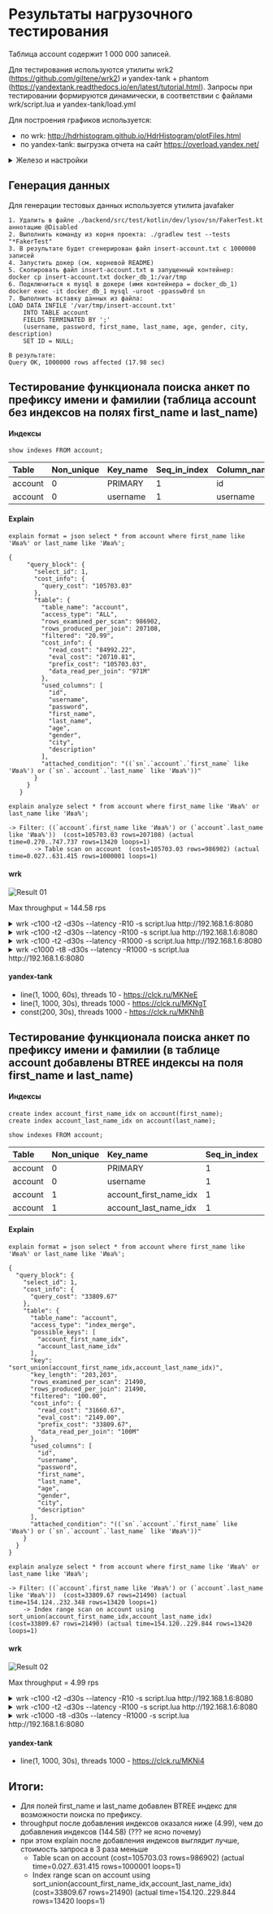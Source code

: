 # Результаты нагрузочного тестирования
Таблица account содержит 1 000 000 записей.

Для тестирования используются утилиты wrk2 (https://github.com/giltene/wrk2) и yandex-tank + phantom (https://yandextank.readthedocs.io/en/latest/tutorial.html). 
Запросы при тестировании формируются динамически, в соответствии с файлами wrk/script.lua и yandex-tank/load.yml

Для построения графиков используется: 
- по wrk: http://hdrhistogram.github.io/HdrHistogram/plotFiles.html
- по yandex-tank: выгрузка отчета на сайт https://overload.yandex.net/

<details>
  <summary>Железо и настройки</summary>
  
  **БД - mysql (докер образ), версия 8.0.19**
  
  <details>
    <summary>show variables</summary>
    
| Variable\_name | Value |
| :--- | :--- |
| activate\_all\_roles\_on\_login | OFF |
| admin\_address |  |
| admin\_port | 33062 |
| auto\_generate\_certs | ON |
| auto\_increment\_increment | 1 |
| auto\_increment\_offset | 1 |
| autocommit | ON |
| automatic\_sp\_privileges | ON |
| avoid\_temporal\_upgrade | OFF |
| back\_log | 151 |
| basedir | /usr/ |
| big\_tables | OFF |
| bind\_address | \* |
| binlog\_cache\_size | 32768 |
| binlog\_checksum | CRC32 |
| binlog\_direct\_non\_transactional\_updates | OFF |
| binlog\_encryption | OFF |
| binlog\_error\_action | ABORT\_SERVER |
| binlog\_expire\_logs\_seconds | 2592000 |
| binlog\_format | ROW |
| binlog\_group\_commit\_sync\_delay | 0 |
| binlog\_group\_commit\_sync\_no\_delay\_count | 0 |
| binlog\_gtid\_simple\_recovery | ON |
| binlog\_max\_flush\_queue\_time | 0 |
| binlog\_order\_commits | ON |
| binlog\_rotate\_encryption\_master\_key\_at\_startup | OFF |
| binlog\_row\_event\_max\_size | 8192 |
| binlog\_row\_image | FULL |
| binlog\_row\_metadata | MINIMAL |
| binlog\_row\_value\_options |  |
| binlog\_rows\_query\_log\_events | OFF |
| binlog\_stmt\_cache\_size | 32768 |
| binlog\_transaction\_dependency\_history\_size | 25000 |
| binlog\_transaction\_dependency\_tracking | COMMIT\_ORDER |
| block\_encryption\_mode | aes-128-ecb |
| bulk\_insert\_buffer\_size | 8388608 |
| caching\_sha2\_password\_auto\_generate\_rsa\_keys | ON |
| caching\_sha2\_password\_private\_key\_path | private\_key.pem |
| caching\_sha2\_password\_public\_key\_path | public\_key.pem |
| character\_set\_client | utf8mb4 |
| character\_set\_connection | utf8mb4 |
| character\_set\_database | utf8mb4 |
| character\_set\_filesystem | binary |
| character\_set\_results | utf8mb4 |
| character\_set\_server | utf8mb4 |
| character\_set\_system | utf8 |
| character\_sets\_dir | /usr/share/mysql-8.0/charsets/ |
| check\_proxy\_users | OFF |
| collation\_connection | utf8mb4\_0900\_ai\_ci |
| collation\_database | utf8mb4\_0900\_ai\_ci |
| collation\_server | utf8mb4\_0900\_ai\_ci |
| completion\_type | NO\_CHAIN |
| concurrent\_insert | AUTO |
| connect\_timeout | 10 |
| core\_file | OFF |
| create\_admin\_listener\_thread | OFF |
| cte\_max\_recursion\_depth | 1000 |
| datadir | /var/lib/mysql/ |
| default\_authentication\_plugin | mysql\_native\_password |
| default\_collation\_for\_utf8mb4 | utf8mb4\_0900\_ai\_ci |
| default\_password\_lifetime | 0 |
| default\_storage\_engine | InnoDB |
| default\_table\_encryption | OFF |
| default\_tmp\_storage\_engine | InnoDB |
| default\_week\_format | 0 |
| delay\_key\_write | ON |
| delayed\_insert\_limit | 100 |
| delayed\_insert\_timeout | 300 |
| delayed\_queue\_size | 1000 |
| disabled\_storage\_engines |  |
| disconnect\_on\_expired\_password | ON |
| div\_precision\_increment | 4 |
| end\_markers\_in\_json | OFF |
| enforce\_gtid\_consistency | OFF |
| eq\_range\_index\_dive\_limit | 200 |
| error\_count | 0 |
| event\_scheduler | ON |
| expire\_logs\_days | 0 |
| explicit\_defaults\_for\_timestamp | ON |
| external\_user |  |
| flush | OFF |
| flush\_time | 0 |
| foreign\_key\_checks | ON |
| ft\_boolean\_syntax | + -&gt;&lt;\(\)\~\*:""&\| |
| ft\_max\_word\_len | 84 |
| ft\_min\_word\_len | 4 |
| ft\_query\_expansion\_limit | 20 |
| ft\_stopword\_file | \(built-in\) |
| general\_log | OFF |
| general\_log\_file | /var/lib/mysql/d8ddf409345d.log |
| generated\_random\_password\_length | 20 |
| group\_concat\_max\_len | 1024 |
| group\_replication\_consistency | EVENTUAL |
| gtid\_executed |  |
| gtid\_executed\_compression\_period | 1000 |
| gtid\_mode | OFF |
| gtid\_next | AUTOMATIC |
| gtid\_owned |  |
| gtid\_purged |  |
| have\_compress | YES |
| have\_dynamic\_loading | YES |
| have\_geometry | YES |
| have\_openssl | YES |
| have\_profiling | YES |
| have\_query\_cache | NO |
| have\_rtree\_keys | YES |
| have\_ssl | YES |
| have\_statement\_timeout | YES |
| have\_symlink | DISABLED |
| histogram\_generation\_max\_mem\_size | 20000000 |
| host\_cache\_size | 279 |
| hostname | d8ddf409345d |
| identity | 0 |
| immediate\_server\_version | 999999 |
| information\_schema\_stats\_expiry | 86400 |
| init\_connect |  |
| init\_file |  |
| init\_slave |  |
| innodb\_adaptive\_flushing | ON |
| innodb\_adaptive\_flushing\_lwm | 10 |
| innodb\_adaptive\_hash\_index | ON |
| innodb\_adaptive\_hash\_index\_parts | 8 |
| innodb\_adaptive\_max\_sleep\_delay | 150000 |
| innodb\_api\_bk\_commit\_interval | 5 |
| innodb\_api\_disable\_rowlock | OFF |
| innodb\_api\_enable\_binlog | OFF |
| innodb\_api\_enable\_mdl | OFF |
| innodb\_api\_trx\_level | 0 |
| innodb\_autoextend\_increment | 64 |
| innodb\_autoinc\_lock\_mode | 2 |
| innodb\_buffer\_pool\_chunk\_size | 134217728 |
| innodb\_buffer\_pool\_dump\_at\_shutdown | ON |
| innodb\_buffer\_pool\_dump\_now | OFF |
| innodb\_buffer\_pool\_dump\_pct | 25 |
| innodb\_buffer\_pool\_filename | ib\_buffer\_pool |
| innodb\_buffer\_pool\_in\_core\_file | ON |
| innodb\_buffer\_pool\_instances | 1 |
| innodb\_buffer\_pool\_load\_abort | OFF |
| innodb\_buffer\_pool\_load\_at\_startup | ON |
| innodb\_buffer\_pool\_load\_now | OFF |
| innodb\_buffer\_pool\_size | 134217728 |
| innodb\_change\_buffer\_max\_size | 25 |
| innodb\_change\_buffering | all |
| innodb\_checksum\_algorithm | crc32 |
| innodb\_cmp\_per\_index\_enabled | OFF |
| innodb\_commit\_concurrency | 0 |
| innodb\_compression\_failure\_threshold\_pct | 5 |
| innodb\_compression\_level | 6 |
| innodb\_compression\_pad\_pct\_max | 50 |
| innodb\_concurrency\_tickets | 5000 |
| innodb\_data\_file\_path | ibdata1:12M:autoextend |
| innodb\_data\_home\_dir |  |
| innodb\_deadlock\_detect | ON |
| innodb\_dedicated\_server | OFF |
| innodb\_default\_row\_format | dynamic |
| innodb\_directories |  |
| innodb\_disable\_sort\_file\_cache | OFF |
| innodb\_doublewrite | ON |
| innodb\_fast\_shutdown | 1 |
| innodb\_file\_per\_table | ON |
| innodb\_fill\_factor | 100 |
| innodb\_flush\_log\_at\_timeout | 1 |
| innodb\_flush\_log\_at\_trx\_commit | 1 |
| innodb\_flush\_method | fsync |
| innodb\_flush\_neighbors | 0 |
| innodb\_flush\_sync | ON |
| innodb\_flushing\_avg\_loops | 30 |
| innodb\_force\_load\_corrupted | OFF |
| innodb\_force\_recovery | 0 |
| innodb\_fsync\_threshold | 0 |
| innodb\_ft\_aux\_table |  |
| innodb\_ft\_cache\_size | 8000000 |
| innodb\_ft\_enable\_diag\_print | OFF |
| innodb\_ft\_enable\_stopword | ON |
| innodb\_ft\_max\_token\_size | 84 |
| innodb\_ft\_min\_token\_size | 3 |
| innodb\_ft\_num\_word\_optimize | 2000 |
| innodb\_ft\_result\_cache\_limit | 2000000000 |
| innodb\_ft\_server\_stopword\_table |  |
| innodb\_ft\_sort\_pll\_degree | 2 |
| innodb\_ft\_total\_cache\_size | 640000000 |
| innodb\_ft\_user\_stopword\_table |  |
| innodb\_idle\_flush\_pct | 100 |
| innodb\_io\_capacity | 200 |
| innodb\_io\_capacity\_max | 2000 |
| innodb\_lock\_wait\_timeout | 50 |
| innodb\_log\_buffer\_size | 16777216 |
| innodb\_log\_checksums | ON |
| innodb\_log\_compressed\_pages | ON |
| innodb\_log\_file\_size | 50331648 |
| innodb\_log\_files\_in\_group | 2 |
| innodb\_log\_group\_home\_dir | ./ |
| innodb\_log\_spin\_cpu\_abs\_lwm | 80 |
| innodb\_log\_spin\_cpu\_pct\_hwm | 50 |
| innodb\_log\_wait\_for\_flush\_spin\_hwm | 400 |
| innodb\_log\_write\_ahead\_size | 8192 |
| innodb\_lru\_scan\_depth | 1024 |
| innodb\_max\_dirty\_pages\_pct | 90.000000 |
| innodb\_max\_dirty\_pages\_pct\_lwm | 10.000000 |
| innodb\_max\_purge\_lag | 0 |
| innodb\_max\_purge\_lag\_delay | 0 |
| innodb\_max\_undo\_log\_size | 1073741824 |
| innodb\_monitor\_disable |  |
| innodb\_monitor\_enable |  |
| innodb\_monitor\_reset |  |
| innodb\_monitor\_reset\_all |  |
| innodb\_numa\_interleave | OFF |
| innodb\_old\_blocks\_pct | 37 |
| innodb\_old\_blocks\_time | 1000 |
| innodb\_online\_alter\_log\_max\_size | 134217728 |
| innodb\_open\_files | 4000 |
| innodb\_optimize\_fulltext\_only | OFF |
| innodb\_page\_cleaners | 1 |
| innodb\_page\_size | 16384 |
| innodb\_parallel\_read\_threads | 4 |
| innodb\_print\_all\_deadlocks | OFF |
| innodb\_print\_ddl\_logs | OFF |
| innodb\_purge\_batch\_size | 300 |
| innodb\_purge\_rseg\_truncate\_frequency | 128 |
| innodb\_purge\_threads | 4 |
| innodb\_random\_read\_ahead | OFF |
| innodb\_read\_ahead\_threshold | 56 |
| innodb\_read\_io\_threads | 4 |
| innodb\_read\_only | OFF |
| innodb\_redo\_log\_archive\_dirs |  |
| innodb\_redo\_log\_encrypt | OFF |
| innodb\_replication\_delay | 0 |
| innodb\_rollback\_on\_timeout | OFF |
| innodb\_rollback\_segments | 128 |
| innodb\_sort\_buffer\_size | 1048576 |
| innodb\_spin\_wait\_delay | 6 |
| innodb\_spin\_wait\_pause\_multiplier | 50 |
| innodb\_stats\_auto\_recalc | ON |
| innodb\_stats\_include\_delete\_marked | OFF |
| innodb\_stats\_method | nulls\_equal |
| innodb\_stats\_on\_metadata | OFF |
| innodb\_stats\_persistent | ON |
| innodb\_stats\_persistent\_sample\_pages | 20 |
| innodb\_stats\_transient\_sample\_pages | 8 |
| innodb\_status\_output | OFF |
| innodb\_status\_output\_locks | OFF |
| innodb\_strict\_mode | ON |
| innodb\_sync\_array\_size | 1 |
| innodb\_sync\_spin\_loops | 30 |
| innodb\_table\_locks | ON |
| innodb\_temp\_data\_file\_path | ibtmp1:12M:autoextend |
| innodb\_temp\_tablespaces\_dir | ./#innodb\_temp/ |
| innodb\_thread\_concurrency | 0 |
| innodb\_thread\_sleep\_delay | 10000 |
| innodb\_tmpdir |  |
| innodb\_undo\_directory | ./ |
| innodb\_undo\_log\_encrypt | OFF |
| innodb\_undo\_log\_truncate | ON |
| innodb\_undo\_tablespaces | 2 |
| innodb\_use\_native\_aio | ON |
| innodb\_version | 8.0.19 |
| innodb\_write\_io\_threads | 4 |
| insert\_id | 0 |
| interactive\_timeout | 28800 |
| internal\_tmp\_mem\_storage\_engine | TempTable |
| join\_buffer\_size | 262144 |
| keep\_files\_on\_create | OFF |
| key\_buffer\_size | 8388608 |
| key\_cache\_age\_threshold | 300 |
| key\_cache\_block\_size | 1024 |
| key\_cache\_division\_limit | 100 |
| keyring\_operations | ON |
| large\_files\_support | ON |
| large\_page\_size | 0 |
| large\_pages | OFF |
| last\_insert\_id | 0 |
| lc\_messages | en\_US |
| lc\_messages\_dir | /usr/share/mysql-8.0/ |
| lc\_time\_names | en\_US |
| license | GPL |
| local\_infile | OFF |
| lock\_wait\_timeout | 31536000 |
| locked\_in\_memory | OFF |
| log\_bin | ON |
| log\_bin\_basename | /var/lib/mysql/binlog |
| log\_bin\_index | /var/lib/mysql/binlog.index |
| log\_bin\_trust\_function\_creators | OFF |
| log\_bin\_use\_v1\_row\_events | OFF |
| log\_error | stderr |
| log\_error\_services | log\_filter\_internal; log\_sink\_internal |
| log\_error\_suppression\_list |  |
| log\_error\_verbosity | 2 |
| log\_output | FILE |
| log\_queries\_not\_using\_indexes | OFF |
| log\_raw | OFF |
| log\_slave\_updates | ON |
| log\_slow\_admin\_statements | OFF |
| log\_slow\_extra | OFF |
| log\_slow\_slave\_statements | OFF |
| log\_statements\_unsafe\_for\_binlog | ON |
| log\_throttle\_queries\_not\_using\_indexes | 0 |
| log\_timestamps | UTC |
| long\_query\_time | 10.000000 |
| low\_priority\_updates | OFF |
| lower\_case\_file\_system | OFF |
| lower\_case\_table\_names | 0 |
| mandatory\_roles |  |
| master\_info\_repository | TABLE |
| master\_verify\_checksum | OFF |
| max\_allowed\_packet | 67108864 |
| max\_binlog\_cache\_size | 18446744073709547520 |
| max\_binlog\_size | 1073741824 |
| max\_binlog\_stmt\_cache\_size | 18446744073709547520 |
| max\_connect\_errors | 100 |
| max\_connections | 151 |
| max\_delayed\_threads | 20 |
| max\_digest\_length | 1024 |
| max\_error\_count | 1024 |
| max\_execution\_time | 0 |
| max\_heap\_table\_size | 16777216 |
| max\_insert\_delayed\_threads | 20 |
| max\_join\_size | 18446744073709551615 |
| max\_length\_for\_sort\_data | 4096 |
| max\_points\_in\_geometry | 65536 |
| max\_prepared\_stmt\_count | 16382 |
| max\_relay\_log\_size | 0 |
| max\_seeks\_for\_key | 18446744073709551615 |
| max\_sort\_length | 1024 |
| max\_sp\_recursion\_depth | 0 |
| max\_user\_connections | 0 |
| max\_write\_lock\_count | 18446744073709551615 |
| min\_examined\_row\_limit | 0 |
| myisam\_data\_pointer\_size | 6 |
| myisam\_max\_sort\_file\_size | 9223372036853727232 |
| myisam\_mmap\_size | 18446744073709551615 |
| myisam\_recover\_options | OFF |
| myisam\_repair\_threads | 1 |
| myisam\_sort\_buffer\_size | 8388608 |
| myisam\_stats\_method | nulls\_unequal |
| myisam\_use\_mmap | OFF |
| mysql\_native\_password\_proxy\_users | OFF |
| mysqlx\_bind\_address | \* |
| mysqlx\_compression\_algorithms | DEFLATE\_STREAM,LZ4\_MESSAGE,ZSTD\_STREAM |
| mysqlx\_connect\_timeout | 30 |
| mysqlx\_document\_id\_unique\_prefix | 0 |
| mysqlx\_enable\_hello\_notice | ON |
| mysqlx\_idle\_worker\_thread\_timeout | 60 |
| mysqlx\_interactive\_timeout | 28800 |
| mysqlx\_max\_allowed\_packet | 67108864 |
| mysqlx\_max\_connections | 100 |
| mysqlx\_min\_worker\_threads | 2 |
| mysqlx\_port | 33060 |
| mysqlx\_port\_open\_timeout | 0 |
| mysqlx\_read\_timeout | 30 |
| mysqlx\_socket | /var/run/mysqld/mysqlx.sock |
| mysqlx\_ssl\_ca |  |
| mysqlx\_ssl\_capath |  |
| mysqlx\_ssl\_cert |  |
| mysqlx\_ssl\_cipher |  |
| mysqlx\_ssl\_crl |  |
| mysqlx\_ssl\_crlpath |  |
| mysqlx\_ssl\_key |  |
| mysqlx\_wait\_timeout | 28800 |
| mysqlx\_write\_timeout | 60 |
| net\_buffer\_length | 16384 |
| net\_read\_timeout | 30 |
| net\_retry\_count | 10 |
| net\_write\_timeout | 600 |
| new | OFF |
| ngram\_token\_size | 2 |
| offline\_mode | OFF |
| old | OFF |
| old\_alter\_table | OFF |
| open\_files\_limit | 1048576 |
| optimizer\_prune\_level | 1 |
| optimizer\_search\_depth | 62 |
| optimizer\_switch | index\_merge=on,index\_merge\_union=on,index\_merge\_sort\_union=on,index\_merge\_intersection=on,engine\_condition\_pushdown=on,index\_condition\_pushdown=on,mrr=on,mrr\_cost\_based=on,block\_nested\_loop=on,batched\_key\_access=off,materialization=on,semijoin=on,loosescan=on,firstmatch=on,duplicateweedout=on,subquery\_materialization\_cost\_based=on,use\_index\_extensions=on,condition\_fanout\_filter=on,derived\_merge=on,use\_invisible\_indexes=off,skip\_scan=on,hash\_join=on |
| optimizer\_trace | enabled=off,one\_line=off |
| optimizer\_trace\_features | greedy\_search=on,range\_optimizer=on,dynamic\_range=on,repeated\_subselect=on |
| optimizer\_trace\_limit | 1 |
| optimizer\_trace\_max\_mem\_size | 1048576 |
| optimizer\_trace\_offset | -1 |
| original\_commit\_timestamp | 36028797018963968 |
| original\_server\_version | 999999 |
| parser\_max\_mem\_size | 18446744073709551615 |
| partial\_revokes | OFF |
| password\_history | 0 |
| password\_require\_current | OFF |
| password\_reuse\_interval | 0 |
| performance\_schema | ON |
| performance\_schema\_accounts\_size | -1 |
| performance\_schema\_digests\_size | 10000 |
| performance\_schema\_error\_size | 4641 |
| performance\_schema\_events\_stages\_history\_long\_size | 10000 |
| performance\_schema\_events\_stages\_history\_size | 10 |
| performance\_schema\_events\_statements\_history\_long\_size | 10000 |
| performance\_schema\_events\_statements\_history\_size | 10 |
| performance\_schema\_events\_transactions\_history\_long\_size | 10000 |
| performance\_schema\_events\_transactions\_history\_size | 10 |
| performance\_schema\_events\_waits\_history\_long\_size | 10000 |
| performance\_schema\_events\_waits\_history\_size | 10 |
| performance\_schema\_hosts\_size | -1 |
| performance\_schema\_max\_cond\_classes | 100 |
| performance\_schema\_max\_cond\_instances | -1 |
| performance\_schema\_max\_digest\_length | 1024 |
| performance\_schema\_max\_digest\_sample\_age | 60 |
| performance\_schema\_max\_file\_classes | 80 |
| performance\_schema\_max\_file\_handles | 32768 |
| performance\_schema\_max\_file\_instances | -1 |
| performance\_schema\_max\_index\_stat | -1 |
| performance\_schema\_max\_memory\_classes | 450 |
| performance\_schema\_max\_metadata\_locks | -1 |
| performance\_schema\_max\_mutex\_classes | 300 |
| performance\_schema\_max\_mutex\_instances | -1 |
| performance\_schema\_max\_prepared\_statements\_instances | -1 |
| performance\_schema\_max\_program\_instances | -1 |
| performance\_schema\_max\_rwlock\_classes | 60 |
| performance\_schema\_max\_rwlock\_instances | -1 |
| performance\_schema\_max\_socket\_classes | 10 |
| performance\_schema\_max\_socket\_instances | -1 |
| performance\_schema\_max\_sql\_text\_length | 1024 |
| performance\_schema\_max\_stage\_classes | 175 |
| performance\_schema\_max\_statement\_classes | 218 |
| performance\_schema\_max\_statement\_stack | 10 |
| performance\_schema\_max\_table\_handles | -1 |
| performance\_schema\_max\_table\_instances | -1 |
| performance\_schema\_max\_table\_lock\_stat | -1 |
| performance\_schema\_max\_thread\_classes | 100 |
| performance\_schema\_max\_thread\_instances | -1 |
| performance\_schema\_session\_connect\_attrs\_size | 512 |
| performance\_schema\_setup\_actors\_size | -1 |
| performance\_schema\_setup\_objects\_size | -1 |
| performance\_schema\_users\_size | -1 |
| persist\_only\_admin\_x509\_subject |  |
| persisted\_globals\_load | ON |
| pid\_file | /var/run/mysqld/mysqld.pid |
| plugin\_dir | /usr/lib/mysql/plugin/ |
| port | 3306 |
| preload\_buffer\_size | 32768 |
| print\_identified\_with\_as\_hex | OFF |
| profiling | OFF |
| profiling\_history\_size | 15 |
| protocol\_compression\_algorithms | zlib,zstd,uncompressed |
| protocol\_version | 10 |
| proxy\_user |  |
| pseudo\_slave\_mode | OFF |
| pseudo\_thread\_id | 960 |
| query\_alloc\_block\_size | 8192 |
| query\_prealloc\_size | 8192 |
| rand\_seed1 | 0 |
| rand\_seed2 | 0 |
| range\_alloc\_block\_size | 4096 |
| range\_optimizer\_max\_mem\_size | 8388608 |
| rbr\_exec\_mode | STRICT |
| read\_buffer\_size | 131072 |
| read\_only | OFF |
| read\_rnd\_buffer\_size | 262144 |
| regexp\_stack\_limit | 8000000 |
| regexp\_time\_limit | 32 |
| relay\_log | d8ddf409345d-relay-bin |
| relay\_log\_basename | /var/lib/mysql/d8ddf409345d-relay-bin |
| relay\_log\_index | /var/lib/mysql/d8ddf409345d-relay-bin.index |
| relay\_log\_info\_file | relay-log.info |
| relay\_log\_info\_repository | TABLE |
| relay\_log\_purge | ON |
| relay\_log\_recovery | OFF |
| relay\_log\_space\_limit | 0 |
| report\_host |  |
| report\_password |  |
| report\_port | 3306 |
| report\_user |  |
| require\_row\_format | OFF |
| require\_secure\_transport | OFF |
| resultset\_metadata | FULL |
| rpl\_read\_size | 8192 |
| rpl\_stop\_slave\_timeout | 31536000 |
| schema\_definition\_cache | 256 |
| secondary\_engine\_cost\_threshold | 100000.000000 |
| secure\_file\_priv | /var/tmp/ |
| server\_id | 1 |
| server\_id\_bits | 32 |
| server\_uuid | 39ff07a4-4f65-11ea-9ccc-0242c0a88002 |
| session\_track\_gtids | OFF |
| session\_track\_schema | ON |
| session\_track\_state\_change | OFF |
| session\_track\_system\_variables | time\_zone,autocommit,character\_set\_client,character\_set\_results,character\_set\_connection |
| session\_track\_transaction\_info | OFF |
| sha256\_password\_auto\_generate\_rsa\_keys | ON |
| sha256\_password\_private\_key\_path | private\_key.pem |
| sha256\_password\_proxy\_users | OFF |
| sha256\_password\_public\_key\_path | public\_key.pem |
| show\_create\_table\_skip\_secondary\_engine | OFF |
| show\_create\_table\_verbosity | OFF |
| show\_old\_temporals | OFF |
| skip\_external\_locking | ON |
| skip\_name\_resolve | ON |
| skip\_networking | OFF |
| skip\_show\_database | OFF |
| slave\_allow\_batching | OFF |
| slave\_checkpoint\_group | 512 |
| slave\_checkpoint\_period | 300 |
| slave\_compressed\_protocol | OFF |
| slave\_exec\_mode | STRICT |
| slave\_load\_tmpdir | /tmp |
| slave\_max\_allowed\_packet | 1073741824 |
| slave\_net\_timeout | 60 |
| slave\_parallel\_type | DATABASE |
| slave\_parallel\_workers | 0 |
| slave\_pending\_jobs\_size\_max | 134217728 |
| slave\_preserve\_commit\_order | OFF |
| slave\_rows\_search\_algorithms | INDEX\_SCAN,HASH\_SCAN |
| slave\_skip\_errors | OFF |
| slave\_sql\_verify\_checksum | ON |
| slave\_transaction\_retries | 10 |
| slave\_type\_conversions |  |
| slow\_launch\_time | 2 |
| slow\_query\_log | OFF |
| slow\_query\_log\_file | /var/lib/mysql/d8ddf409345d-slow.log |
| socket | /var/run/mysqld/mysqld.sock |
| sort\_buffer\_size | 262144 |
| sql\_auto\_is\_null | OFF |
| sql\_big\_selects | ON |
| sql\_buffer\_result | OFF |
| sql\_log\_bin | ON |
| sql\_log\_off | OFF |
| sql\_mode | ONLY\_FULL\_GROUP\_BY,STRICT\_TRANS\_TABLES,NO\_ZERO\_IN\_DATE,NO\_ZERO\_DATE,ERROR\_FOR\_DIVISION\_BY\_ZERO,NO\_ENGINE\_SUBSTITUTION |
| sql\_notes | ON |
| sql\_quote\_show\_create | ON |
| sql\_require\_primary\_key | OFF |
| sql\_safe\_updates | OFF |
| sql\_select\_limit | 18446744073709551615 |
| sql\_slave\_skip\_counter | 0 |
| sql\_warnings | OFF |
| ssl\_ca | ca.pem |
| ssl\_capath |  |
| ssl\_cert | server-cert.pem |
| ssl\_cipher |  |
| ssl\_crl |  |
| ssl\_crlpath |  |
| ssl\_fips\_mode | OFF |
| ssl\_key | server-key.pem |
| stored\_program\_cache | 256 |
| stored\_program\_definition\_cache | 256 |
| super\_read\_only | OFF |
| sync\_binlog | 1 |
| sync\_master\_info | 10000 |
| sync\_relay\_log | 10000 |
| sync\_relay\_log\_info | 10000 |
| system\_time\_zone | UTC |
| table\_definition\_cache | 2000 |
| table\_encryption\_privilege\_check | OFF |
| table\_open\_cache | 4000 |
| table\_open\_cache\_instances | 16 |
| tablespace\_definition\_cache | 256 |
| temptable\_max\_ram | 1073741824 |
| temptable\_use\_mmap | ON |
| thread\_cache\_size | 9 |
| thread\_handling | one-thread-per-connection |
| thread\_stack | 286720 |
| time\_zone | SYSTEM |
| timestamp | 1581882387.287585 |
| tls\_ciphersuites |  |
| tls\_version | TLSv1,TLSv1.1,TLSv1.2 |
| tmp\_table\_size | 16777216 |
| tmpdir | /tmp |
| transaction\_alloc\_block\_size | 8192 |
| transaction\_allow\_batching | OFF |
| transaction\_isolation | REPEATABLE-READ |
| transaction\_prealloc\_size | 4096 |
| transaction\_read\_only | OFF |
| transaction\_write\_set\_extraction | XXHASH64 |
| unique\_checks | ON |
| updatable\_views\_with\_limit | YES |
| use\_secondary\_engine | ON |
| version | 8.0.19 |
| version\_comment | MySQL Community Server - GPL |
| version\_compile\_machine | x86\_64 |
| version\_compile\_os | Linux |
| version\_compile\_zlib | 1.2.11 |
| wait\_timeout | 28800 |
| warning\_count | 0 |
| windowing\_use\_high\_precision | ON |

  </details>
  
  <details>
      <summary>Тестирование docker контейнера с MySQL (sysbench)</summary>
      
Процессор
```
# sysbench --test=cpu --cpu-max-prime=20000 run

sysbench 1.0.19 (using bundled LuaJIT 2.1.0-beta2)

Running the test with following options:
Number of threads: 1
Initializing random number generator from current time


Prime numbers limit: 20000

Initializing worker threads...

Threads started!

CPU speed:
    events per second:   436.90

General statistics:
    total time:                          10.0007s
    total number of events:              4370

Latency (ms):
         min:                                    2.07
         avg:                                    2.29
         max:                                    4.56
         95th percentile:                        2.57
         sum:                                 9996.40

Threads fairness:
    events (avg/stddev):           4370.0000/0.00
    execution time (avg/stddev):   9.9964/0.00
```

Диск
```
# sysbench --test=fileio --file-total-size=30G prepare
# sysbench --test=fileio --file-total-size=30G --file-test-mode=rndrw --max-time=300 --max-requests=0 run
# sysbench --test=fileio cleanup

sysbench 1.0.19 (using bundled LuaJIT 2.1.0-beta2)

Running the test with following options:
Number of threads: 1
Initializing random number generator from current time


Extra file open flags: (none)
128 files, 240MiB each
30GiB total file size
Block size 16KiB
Number of IO requests: 0
Read/Write ratio for combined random IO test: 1.50
Periodic FSYNC enabled, calling fsync() each 100 requests.
Calling fsync() at the end of test, Enabled.
Using synchronous I/O mode
Doing random r/w test
Initializing worker threads...

Threads started!


File operations:
    reads/s:                      1777.45
    writes/s:                     1184.96
    fsyncs/s:                     3792.19

Throughput:
    read, MiB/s:                  27.77
    written, MiB/s:               18.52

General statistics:
    total time:                          300.0328s
    total number of events:              2026492

Latency (ms):
         min:                                    0.00
         avg:                                    0.15
         max:                                  406.97
         95th percentile:                        0.30
         sum:                               298300.64

Threads fairness:
    events (avg/stddev):           2026492.0000/0.00
    execution time (avg/stddev):   298.3006/0.00
```

БД
```
# sysbench oltp_read_write --table-size=1000000 --mysql-db=sn --mysql-user=root --mysql-password=passw0rd prepare
# sysbench oltp_read_write --table-size=1000000 --mysql-db=sn --mysql-user=root --mysql-password=passw0rd --max-time=60 --max-requests=0 --num-threads=8 run

sysbench 1.0.19 (using bundled LuaJIT 2.1.0-beta2)

Running the test with following options:
Number of threads: 8
Initializing random number generator from current time


Initializing worker threads...

Threads started!

SQL statistics:
    queries performed:
        read:                            283374
        write:                           80964
        other:                           40482
        total:                           404820
    transactions:                        20241  (337.22 per sec.)
    queries:                             404820 (6744.33 per sec.)
    ignored errors:                      0      (0.00 per sec.)
    reconnects:                          0      (0.00 per sec.)

General statistics:
    total time:                          60.0219s
    total number of events:              20241

Latency (ms):
         min:                                    9.63
         avg:                                   23.71
         max:                                  134.16
         95th percentile:                       37.56
         sum:                               480012.36

Threads fairness:
    events (avg/stddev):           2530.1250/15.31
    execution time (avg/stddev):   60.0015/0.00
```

Утилизация ресурсов / htop
```
До нагрузки
  1  [||                                                             1.3%]   Tasks: 5, 46 thr; 1 running
  2  [||                                                             1.3%]   Load average: 0.00 0.02 0.03
  Mem[|||||||||||||||||||||||||||||||||||||||||||||||||||||||  636M/1.94G]   Uptime: 23:23:28
  Swp[|||||||||||||                                            193M/1024M]

  PID USER      PRI  NI  VIRT   RES   SHR S CPU% MEM%   TIME+  Command
    1 mysql      20   0 1820M  536M 18332 S  0.7 27.0  2:18.23 mysqld --default-authentication-plugin=mysql_native_password --secure-file-priv=/var/tmp
  172 mysql      20   0 1820M  536M 18332 S  0.7 27.0  0:27.12 mysqld --default-authentication-plugin=mysql_native_password --secure-file-priv=/var/tmp
 5365 root       20   0 22784  3264  2700 R  0.7  0.2  0:07.98 htop
  179 mysql      20   0 1820M  536M 18332 S  0.7 27.0  0:07.72 mysqld --default-authentication-plugin=mysql_native_password --secure-file-priv=/var/tmp
  176 mysql      20   0 1820M  536M 18332 S  0.0 27.0  0:03.53 mysqld --default-authentication-plugin=mysql_native_password --secure-file-priv=/var/tmp
  192 mysql      20   0 1820M  536M 18332 S  0.0 27.0  0:03.27 mysqld --default-authentication-plugin=mysql_native_password --secure-file-priv=/var/tmp
  175 mysql      20   0 1820M  536M 18332 S  0.0 27.0  0:03.75 mysqld --default-authentication-plugin=mysql_native_password --secure-file-priv=/var/tmp
  173 mysql      20   0 1820M  536M 18332 S  0.0 27.0  0:03.47 mysqld --default-authentication-plugin=mysql_native_password --secure-file-priv=/var/tmp
  174 mysql      20   0 1820M  536M 18332 S  0.0 27.0  0:03.48 mysqld --default-authentication-plugin=mysql_native_password --secure-file-priv=/var/tmp
  177 mysql      20   0 1820M  536M 18332 S  0.0 27.0  0:04.87 mysqld --default-authentication-plugin=mysql_native_password --secure-file-priv=/var/tmp
  187 mysql      20   0 1820M  536M 18332 S  0.0 27.0  0:00.32 mysqld --default-authentication-plugin=mysql_native_password --secure-file-priv=/var/tmp


Во время нагрузки
  1  [||||||||||||||||||||||||||||||||||||||||||||||||||||||||||||||98.6%]   Tasks: 5, 50 thr; 7 running
  2  [||||||||||||||||||||||||||||||||||||||||||||||||||||||||||||||98.6%]   Load average: 0.82 0.30 0.20
  Mem[|||||||||||||||||||||||||||||||||||||||||||||||||||||||||704M/1.94G]   Uptime: 23:46:04
  Swp[|||||||||||||                                            192M/1024M]
```

  </details>
  
  
  **Web server Apache Tomcat**
  Заданы явно настройки:
  ```
  server:
    tomcat:
      # Максимально кол-во рабочих потоков
      max-threads: 200
      # Максимальное кол-во соединений, которые сервер принимает и обрабатывает
      max-connections: 10000
      # Максимальная длина очереди для входящих запросов
      accept-count: 100
      # Время ожидания обработки запроса
      connection-timeout: 20000
  ```
  **hikari connection pool**
  ```
  spring:
    datasource:      
      hikari:
        # время ожидания подключения из пула, мс
        connectionTimeout: 30000
        # Врем бездействия соединения в пуле, после которого оно удалится
        idleTimeout: 600000
        # Максимальное время соединения в пуле
        maxLifetime: 1800000
        # Минимальное кол-во незанятых соединений
        minimumIdle: 2
        # Максимальное число соединений в пуле
        maximumPoolSize: 100
  ```
  
  **top при запущенном сервере приложений и БД**
  ``` 
  top - 22:34:46 up  6:34,  0 users,  load average: 0.52, 0.58, 0.59
  Tasks:   6 total,   1 running,   5 sleeping,   0 stopped,   0 zombie
  %Cpu0  :  1.0 us,  3.5 sy,  0.0 ni, 93.2 id,  0.0 wa,  2.3 hi,  0.0 si,  0.0 st
  %Cpu1  :  2.6 us,  2.3 sy,  0.0 ni, 95.0 id,  0.0 wa,  0.0 hi,  0.0 si,  0.0 st
  %Cpu2  :  3.0 us,  4.0 sy,  0.0 ni, 93.0 id,  0.0 wa,  0.0 hi,  0.0 si,  0.0 st
  %Cpu3  :  0.7 us,  1.6 sy,  0.0 ni, 97.1 id,  0.0 wa,  0.7 hi,  0.0 si,  0.0 st
  %Cpu4  :  1.7 us,  3.6 sy,  0.0 ni, 94.7 id,  0.0 wa,  0.0 hi,  0.0 si,  0.0 st
  %Cpu5  :  0.0 us,  0.0 sy,  0.0 ni,100.0 id,  0.0 wa,  0.0 hi,  0.0 si,  0.0 st
  %Cpu6  :  0.7 us,  0.3 sy,  0.0 ni, 99.0 id,  0.0 wa,  0.0 hi,  0.0 si,  0.0 st
  %Cpu7  :  1.7 us,  1.3 sy,  0.0 ni, 97.0 id,  0.0 wa,  0.0 hi,  0.0 si,  0.0 st
  KiB Mem :  8295652 total,  1088848 free,  6977452 used,   229352 buff/cache
  KiB Swap: 25165824 total, 23138684 free,  2027140 used.  1184468 avail Mem  
  ```

  **top при тестировании (wrk -c100 -t2 -d60s --latency -R100)**
  ```
  top - 22:36:49 up  6:36,  0 users,  load average: 0.52, 0.58, 0.59
  Tasks:   7 total,   1 running,   6 sleeping,   0 stopped,   0 zombie
  %Cpu0  :  3.6 us,  9.1 sy,  0.0 ni, 87.3 id,  0.0 wa,  0.0 hi,  0.0 si,  0.0 st
  %Cpu1  :  4.8 us,  6.6 sy,  0.0 ni, 88.6 id,  0.0 wa,  0.0 hi,  0.0 si,  0.0 st
  %Cpu2  :  3.0 us, 56.6 sy,  0.0 ni, 40.4 id,  0.0 wa,  0.0 hi,  0.0 si,  0.0 st
  %Cpu3  :  0.0 us, 40.6 sy,  0.0 ni, 59.4 id,  0.0 wa,  0.0 hi,  0.0 si,  0.0 st
  %Cpu4  :  3.6 us, 77.6 sy,  0.0 ni, 18.8 id,  0.0 wa,  0.0 hi,  0.0 si,  0.0 st
  %Cpu5  :  0.0 us,  4.8 sy,  0.0 ni, 95.2 id,  0.0 wa,  0.0 hi,  0.0 si,  0.0 st
  %Cpu6  :  6.0 us,  4.8 sy,  0.0 ni, 89.2 id,  0.0 wa,  0.0 hi,  0.0 si,  0.0 st
  %Cpu7  :  1.8 us,  5.5 sy,  0.0 ni, 92.6 id,  0.0 wa,  0.0 hi,  0.0 si,  0.0 st
  KiB Mem :  8295652 total,  1005840 free,  7060460 used,   229352 buff/cache
  KiB Swap: 25165824 total, 23164024 free,  2001800 used.  1101460 avail Mem
  ```
</details>

## Генерация данных

Для генерации тестовых данных используется утилита javafaker

```
1. Удалить в файле ./backend/src/test/kotlin/dev/lysov/sn/FakerTest.kt аннотацию @Disabled
2. Выполнить команду из корня проекта: ./gradlew test --tests "*FakerTest"
3. В результате будет сгенерирован файл insert-account.txt с 1000000 записей
4. Запустить докер (см. корневой README)
5. Скопировать файл insert-account.txt в запущенный контейнер:
docker cp insert-account.txt docker_db_1:/var/tmp
6. Подключиться к mysql в докере (имя контейнера = docker_db_1)
docker exec -it docker_db_1 mysql -uroot -ppassw0rd sn
7. Выполнить вставку данных из файла:
LOAD DATA INFILE '/var/tmp/insert-account.txt'
    INTO TABLE account
    FIELDS TERMINATED BY ';'
    (username, password, first_name, last_name, age, gender, city, description)
    SET ID = NULL;

В результате:
Query OK, 1000000 rows affected (17.98 sec)
```

## Тестирование функционала поиска анкет по префиксу имени и фамилии (таблица account без индексов на полях first_name и last_name)

#### Индексы

```show indexes FROM account;```

| Table | Non\_unique | Key\_name | Seq\_in\_index | Column\_name | Collation | Cardinality | Sub\_part | Packed | Index\_type | Null | Comment | Index\_comment | Visible | Expression |
| :--- | :--- | :--- | :--- | :--- | :--- | :--- | :--- | :--- | :--- | :--- | :--- | :--- | :--- | :--- |
| account | 0 | PRIMARY | 1 | id | A | 986902 | NULL | NULL | BTREE |  |  |  | YES | NULL |
| account | 0 | username | 1 | username | A | 954417 | NULL | NULL | BTREE |  |  |  | YES | NULL |

#### Explain

```explain format = json select * from account where first_name like 'Ива%' or last_name like 'Ива%';```

```
{
     "query_block": {
       "select_id": 1,
       "cost_info": {
         "query_cost": "105703.03"
       },
       "table": {
         "table_name": "account",
         "access_type": "ALL",
         "rows_examined_per_scan": 986902,
         "rows_produced_per_join": 207108,
         "filtered": "20.99",
         "cost_info": {
           "read_cost": "84992.22",
           "eval_cost": "20710.81",
           "prefix_cost": "105703.03",
           "data_read_per_join": "971M"
         },
         "used_columns": [
           "id",
           "username",
           "password",
           "first_name",
           "last_name",
           "age",
           "gender",
           "city",
           "description"
         ],
         "attached_condition": "((`sn`.`account`.`first_name` like 'Ива%') or (`sn`.`account`.`last_name` like 'Ива%'))"
       }
     }
   }
```

```explain analyze select * from account where first_name like 'Ива%' or last_name like 'Ива%';```

```
-> Filter: ((`account`.first_name like 'Ива%') or (`account`.last_name like 'Ива%'))  (cost=105703.03 rows=207108) (actual time=0.270..747.737 rows=13420 loops=1)
       -> Table scan on account  (cost=105703.03 rows=986902) (actual time=0.027..631.415 rows=1000001 loops=1)
```

#### wrk 

![Result 01](result/report01.jpg)

Max throughput = 144.58 rps

<details>
  <summary>wrk -c100 -t2 -d30s --latency -R10 -s script.lua http://192.168.1.6:8080</summary>
  
  ```
  Running 30s test @ http://192.168.1.6:8080
    2 threads and 100 connections
    Thread calibration: mean lat.: 378.663ms, rate sampling interval: 1246ms
    Thread calibration: mean lat.: 398.158ms, rate sampling interval: 1220ms
    Thread Stats   Avg      Stdev     Max   +/- Stdev
      Latency   418.27ms  155.31ms 770.05ms   66.16%
      Req/Sec     5.10     13.24    40.00     87.10%
    Latency Distribution (HdrHistogram - Recorded Latency)
   50.000%  416.25ms
   75.000%  528.38ms
   90.000%  623.62ms
   99.000%  746.50ms
   99.900%  770.56ms
   99.990%  770.56ms
   99.999%  770.56ms
  100.000%  770.56ms
  
    Detailed Percentile spectrum:
         Value   Percentile   TotalCount 1/(1-Percentile)
  
        68.735     0.000000            1         1.00
       222.079     0.100000           20         1.11
       279.039     0.200000           40         1.25
       328.447     0.300000           60         1.43
       383.999     0.400000           80         1.67
       416.255     0.500000           99         2.00
       432.639     0.550000          109         2.22
       445.695     0.600000          119         2.50
       475.135     0.650000          129         2.86
       499.967     0.700000          139         3.33
       528.383     0.750000          149         4.00
       540.671     0.775000          154         4.44
       549.887     0.800000          159         5.00
       565.759     0.825000          164         5.71
       583.167     0.850000          169         6.67
       605.695     0.875000          174         8.00
       621.055     0.887500          176         8.89
       631.295     0.900000          179        10.00
       649.727     0.912500          181        11.43
       669.183     0.925000          184        13.33
       681.983     0.937500          186        16.00
       692.223     0.943750          187        17.78
       701.439     0.950000          189        20.00
       712.703     0.956250          190        22.86
       718.335     0.962500          191        26.67
       730.111     0.968750          192        32.00
       735.231     0.971875          193        35.56
       737.279     0.975000          194        40.00
       737.279     0.978125          194        45.71
       740.863     0.981250          195        53.33
       740.863     0.984375          195        64.00
       746.495     0.985938          196        71.11
       746.495     0.987500          196        80.00
       746.495     0.989062          196        91.43
       770.047     0.990625          197       106.67
       770.047     0.992188          197       128.00
       770.047     0.992969          197       142.22
       770.047     0.993750          197       160.00
       770.047     0.994531          197       182.86
       770.559     0.995313          198       213.33
       770.559     1.000000          198          inf
  #[Mean    =      418.271, StdDeviation   =      155.310]
  #[Max     =      770.048, Total count    =          198]
  #[Buckets =           27, SubBuckets     =         2048]
  ----------------------------------------------------------
    302 requests in 30.07s, 5.45MB read
    Socket errors: connect 0, read 0, write 0, timeout 1200
  Requests/sec:     10.04
  Transfer/sec:    185.67KB
  ```
</details>

<details>
  <summary>wrk -c100 -t2 -d30s --latency -R100 -s script.lua http://192.168.1.6:8080</summary>
  
  ```
  Running 30s test @ http://192.168.1.6:8080
    2 threads and 100 connections
    Thread calibration: mean lat.: 402.304ms, rate sampling interval: 1260ms
    Thread calibration: mean lat.: 397.301ms, rate sampling interval: 1241ms
    Thread Stats   Avg      Stdev     Max   +/- Stdev
      Latency   361.35ms  148.39ms 771.58ms   67.85%
      Req/Sec    50.10     10.12    75.00     83.33%
    Latency Distribution (HdrHistogram - Recorded Latency)
   50.000%  360.19ms
   75.000%  467.20ms
   90.000%  556.54ms
   99.000%  669.18ms
   99.900%  745.98ms
   99.990%  772.10ms
   99.999%  772.10ms
  100.000%  772.10ms
  
    Detailed Percentile spectrum:
         Value   Percentile   TotalCount 1/(1-Percentile)
  
        13.951     0.000000            1         1.00
       164.223     0.100000          200         1.11
       243.071     0.200000          399         1.25
       286.207     0.300000          600         1.43
       325.631     0.400000          798         1.67
       360.191     0.500000          999         2.00
       377.343     0.550000         1099         2.22
       399.103     0.600000         1197         2.50
       419.839     0.650000         1297         2.86
       444.415     0.700000         1396         3.33
       467.199     0.750000         1497         4.00
       481.279     0.775000         1547         4.44
       492.543     0.800000         1596         5.00
       503.551     0.825000         1646         5.71
       519.679     0.850000         1698         6.67
       537.599     0.875000         1746         8.00
       544.255     0.887500         1770         8.89
       556.543     0.900000         1795        10.00
       564.223     0.912500         1820        11.43
       576.511     0.925000         1846        13.33
       589.311     0.937500         1870        16.00
       594.943     0.943750         1882        17.78
       605.183     0.950000         1895        20.00
       613.375     0.956250         1907        22.86
       628.735     0.962500         1920        26.67
       635.903     0.968750         1933        32.00
       640.511     0.971875         1938        35.56
       648.191     0.975000         1947        40.00
       650.239     0.978125         1952        45.71
       654.847     0.981250         1958        53.33
       657.919     0.984375         1963        64.00
       660.479     0.985938         1966        71.11
       666.111     0.987500         1971        80.00
       668.671     0.989062         1973        91.43
       678.911     0.990625         1976       106.67
       684.031     0.992188         1979       128.00
       686.591     0.992969         1980       142.22
       691.711     0.993750         1982       160.00
       702.463     0.994531         1984       182.86
       702.975     0.995313         1985       213.33
       711.167     0.996094         1987       256.00
       711.167     0.996484         1987       284.44
       714.751     0.996875         1988       320.00
       717.311     0.997266         1989       365.71
       724.991     0.997656         1990       426.67
       733.695     0.998047         1991       512.00
       733.695     0.998242         1991       568.89
       733.695     0.998437         1991       640.00
       745.983     0.998633         1992       731.43
       745.983     0.998828         1992       853.33
       762.367     0.999023         1993      1024.00
       762.367     0.999121         1993      1137.78
       762.367     0.999219         1993      1280.00
       762.367     0.999316         1993      1462.86
       762.367     0.999414         1993      1706.67
       772.095     0.999512         1994      2048.00
       772.095     1.000000         1994          inf
  #[Mean    =      361.349, StdDeviation   =      148.391]
  #[Max     =      771.584, Total count    =         1994]
  #[Buckets =           27, SubBuckets     =         2048]
  ----------------------------------------------------------
    3002 requests in 30.05s, 54.21MB read
  Requests/sec:     99.88
  Transfer/sec:      1.80MB
  ```
</details>  

<details>
  <summary>wrk -c100 -t2 -d30s --latency -R1000 -s script.lua http://192.168.1.6:8080</summary>
  
  ```
  Running 30s test @ http://192.168.1.6:8080
    2 threads and 100 connections
    Thread calibration: mean lat.: 4519.673ms, rate sampling interval: 15638ms
    Thread calibration: mean lat.: 4541.386ms, rate sampling interval: 15818ms
    Thread Stats   Avg      Stdev     Max   +/- Stdev
      Latency    17.07s     4.88s   26.57s    57.83%
      Req/Sec    73.00      0.00    73.00    100.00%
    Latency Distribution (HdrHistogram - Recorded Latency)
   50.000%   17.09s
   75.000%   21.28s
   90.000%   23.81s
   99.000%   25.41s
   99.900%   25.97s
   99.990%   26.59s
   99.999%   26.59s
  100.000%   26.59s
  
    Detailed Percentile spectrum:
         Value   Percentile   TotalCount 1/(1-Percentile)
  
      8028.159     0.000000            1         1.00
     10305.535     0.100000          290         1.11
     11968.511     0.200000          579         1.25
     13697.023     0.300000          868         1.43
     15327.231     0.400000         1159         1.67
     17088.511     0.500000         1447         2.00
     18038.783     0.550000         1593         2.22
     18808.831     0.600000         1739         2.50
     19578.879     0.650000         1882         2.86
     20479.999     0.700000         2026         3.33
     21282.815     0.750000         2176         4.00
     21757.951     0.775000         2243         4.44
     22134.783     0.800000         2320         5.00
     22560.767     0.825000         2389         5.71
     23003.135     0.850000         2460         6.67
     23412.735     0.875000         2532         8.00
     23609.343     0.887500         2569         8.89
     23805.951     0.900000         2607        10.00
     24051.711     0.912500         2640        11.43
     24231.935     0.925000         2681        13.33
     24444.927     0.937500         2717        16.00
     24543.231     0.943750         2735        17.78
     24625.151     0.950000         2754        20.00
     24690.687     0.956250         2768        22.86
     24821.759     0.962500         2786        26.67
     24936.447     0.968750         2803        32.00
     24985.599     0.971875         2812        35.56
     25051.135     0.975000         2822        40.00
     25133.055     0.978125         2833        45.71
     25182.207     0.981250         2841        53.33
     25247.743     0.984375         2849        64.00
     25280.511     0.985938         2854        71.11
     25313.279     0.987500         2857        80.00
     25378.815     0.989062         2862        91.43
     25460.735     0.990625         2866       106.67
     25559.039     0.992188         2871       128.00
     25575.423     0.992969         2873       142.22
     25608.191     0.993750         2875       160.00
     25690.111     0.994531         2878       182.86
     25722.879     0.995313         2881       213.33
     25772.031     0.996094         2883       256.00
     25772.031     0.996484         2883       284.44
     25788.415     0.996875         2885       320.00
     25804.799     0.997266         2886       365.71
     25837.567     0.997656         2887       426.67
     25903.103     0.998047         2888       512.00
     25903.103     0.998242         2888       568.89
     25968.639     0.998437         2890       640.00
     25968.639     0.998633         2890       731.43
     25968.639     0.998828         2890       853.33
     25985.023     0.999023         2891      1024.00
     25985.023     0.999121         2891      1137.78
     25985.023     0.999219         2891      1280.00
     26165.247     0.999316         2892      1462.86
     26165.247     0.999414         2892      1706.67
     26165.247     0.999512         2892      2048.00
     26165.247     0.999561         2892      2275.56
     26165.247     0.999609         2892      2560.00
     26591.231     0.999658         2893      2925.71
     26591.231     1.000000         2893          inf
  #[Mean    =    17073.153, StdDeviation   =     4877.356]
  #[Max     =    26574.848, Total count    =         2893]
  #[Buckets =           27, SubBuckets     =         2048]
  ----------------------------------------------------------
    4342 requests in 30.03s, 78.35MB read
  Requests/sec:    144.58
  Transfer/sec:      2.61MB
  ```
</details> 

<details>
  <summary>wrk -c1000 -t8 -d30s --latency -R1000 -s script.lua http://192.168.1.6:8080</summary>
  
  ```
  Running 30s test @ http://192.168.1.6:8080
    8 threads and 1000 connections
    Thread calibration: mean lat.: 4210.305ms, rate sampling interval: 16244ms
    Thread calibration: mean lat.: 4311.887ms, rate sampling interval: 16023ms
    Thread calibration: mean lat.: 5640.781ms, rate sampling interval: 14073ms
    Thread calibration: mean lat.: 5686.288ms, rate sampling interval: 13869ms
    Thread calibration: mean lat.: 4116.614ms, rate sampling interval: 15941ms
    Thread calibration: mean lat.: 2901.608ms, rate sampling interval: 13746ms
    Thread calibration: mean lat.: 4273.372ms, rate sampling interval: 16080ms
    Thread calibration: mean lat.: 5549.588ms, rate sampling interval: 13451ms
    Thread Stats   Avg      Stdev     Max   +/- Stdev
      Latency    16.76s     4.88s   25.76s    59.57%
      Req/Sec    17.88      0.78    19.00    100.00%
    Latency Distribution (HdrHistogram - Recorded Latency)
   50.000%   16.62s
   75.000%   20.96s
   90.000%   23.79s
   99.000%   25.35s
   99.900%   25.69s
   99.990%   25.77s
   99.999%   25.77s
  100.000%   25.77s
  
    Detailed Percentile spectrum:
         Value   Percentile   TotalCount 1/(1-Percentile)
  
      8519.679     0.000000            1         1.00
     10125.311     0.100000          275         1.11
     11952.127     0.200000          550         1.25
     13139.967     0.300000          826         1.43
     14794.751     0.400000         1100         1.67
     16621.567     0.500000         1377         2.00
     17514.495     0.550000         1517         2.22
     18268.159     0.600000         1649         2.50
     19136.511     0.650000         1789         2.86
     20021.247     0.700000         1925         3.33
     20955.135     0.750000         2062         4.00
     21381.119     0.775000         2130         4.44
     21856.255     0.800000         2200         5.00
     22315.007     0.825000         2270         5.71
     22773.759     0.850000         2336         6.67
     23347.199     0.875000         2405         8.00
     23560.191     0.887500         2439         8.89
     23789.567     0.900000         2477        10.00
     23986.175     0.912500         2510        11.43
     24182.783     0.925000         2543        13.33
     24395.775     0.937500         2578        16.00
     24477.695     0.943750         2595        17.78
     24543.231     0.950000         2612        20.00
     24625.151     0.956250         2628        22.86
     24739.839     0.962500         2647        26.67
     24838.143     0.968750         2663        32.00
     24887.295     0.971875         2675        35.56
     24903.679     0.975000         2680        40.00
     25001.983     0.978125         2689        45.71
     25100.287     0.981250         2697        53.33
     25214.975     0.984375         2706        64.00
     25247.743     0.985938         2711        71.11
     25296.895     0.987500         2715        80.00
     25329.663     0.989062         2719        91.43
     25362.431     0.990625         2723       106.67
     25411.583     0.992188         2727       128.00
     25444.351     0.992969         2729       142.22
     25477.119     0.993750         2731       160.00
     25509.887     0.994531         2734       182.86
     25542.655     0.995313         2737       213.33
     25559.039     0.996094         2740       256.00
     25559.039     0.996484         2740       284.44
     25559.039     0.996875         2740       320.00
     25575.423     0.997266         2742       365.71
     25575.423     0.997656         2742       426.67
     25673.727     0.998047         2743       512.00
     25690.111     0.998242         2745       568.89
     25690.111     0.998437         2745       640.00
     25690.111     0.998633         2745       731.43
     25690.111     0.998828         2745       853.33
     25706.495     0.999023         2746      1024.00
     25706.495     0.999121         2746      1137.78
     25706.495     0.999219         2746      1280.00
     25722.879     0.999316         2747      1462.86
     25722.879     0.999414         2747      1706.67
     25722.879     0.999512         2747      2048.00
     25722.879     0.999561         2747      2275.56
     25722.879     0.999609         2747      2560.00
     25772.031     0.999658         2748      2925.71
     25772.031     1.000000         2748          inf
  #[Mean    =    16755.567, StdDeviation   =     4879.904]
  #[Max     =    25755.648, Total count    =         2748]
  #[Buckets =           27, SubBuckets     =         2048]
  ----------------------------------------------------------
    4168 requests in 30.23s, 75.22MB read
    Socket errors: connect 0, read 0, write 0, timeout 9302
  Requests/sec:    137.87
  Transfer/sec:      2.49MB
  ```
</details> 

#### yandex-tank

- line(1, 1000, 60s), threads 10 - https://clck.ru/MKNeE
- line(1, 1000, 30s), threads 1000 - https://clck.ru/MKNgT
- const(200, 30s), threads 1000 - https://clck.ru/MKNhB


## Тестирование функционала поиска анкет по префиксу имени и фамилии (в таблице account добавлены BTREE индексы на поля first_name и last_name)

#### Индексы

```
create index account_first_name_idx on account(first_name);
create index account_last_name_idx on account(last_name);
```

```show indexes FROM account;```

| Table | Non\_unique | Key\_name | Seq\_in\_index | Column\_name | Collation | Cardinality | Sub\_part | Packed | Null | Index\_type | Comment | Index\_comment | Visible | Expression |
| :--- | :--- | :--- | :--- | :--- | :--- | :--- | :--- | :--- | :--- | :--- | :--- | :--- | :--- | :--- |
| account | 0 | PRIMARY | 1 | id | A | 986902 | NULL | NULL |  | BTREE |  |  | YES | NULL |
| account | 0 | username | 1 | username | A | 954417 | NULL | NULL |  | BTREE |  |  | YES | NULL |
| account | 1 | account\_first\_name\_idx | 1 | first\_name | A | 109 | NULL | NULL | YES | BTREE |  |  | YES | NULL |
| account | 1 | account\_last\_name\_idx | 1 | last\_name | A | 501 | NULL | NULL | YES | BTREE |  |  | YES | NULL |

#### Explain

```explain format = json select * from account where first_name like 'Ива%' or last_name like 'Ива%';```

```
{
  "query_block": {
    "select_id": 1,
    "cost_info": {
      "query_cost": "33809.67"
    },
    "table": {
      "table_name": "account",
      "access_type": "index_merge",
      "possible_keys": [
        "account_first_name_idx",
        "account_last_name_idx"
      ],
      "key": "sort_union(account_first_name_idx,account_last_name_idx)",
      "key_length": "203,203",
      "rows_examined_per_scan": 21490,
      "rows_produced_per_join": 21490,
      "filtered": "100.00",
      "cost_info": {
        "read_cost": "31660.67",
        "eval_cost": "2149.00",
        "prefix_cost": "33809.67",
        "data_read_per_join": "100M"
      },
      "used_columns": [
        "id",
        "username",
        "password",
        "first_name",
        "last_name",
        "age",
        "gender",
        "city",
        "description"
      ],
      "attached_condition": "((`sn`.`account`.`first_name` like 'Ива%') or (`sn`.`account`.`last_name` like 'Ива%'))"
    }
  }
}
```

```explain analyze select * from account where first_name like 'Ива%' or last_name like 'Ива%';```

```
-> Filter: ((`account`.first_name like 'Ива%') or (`account`.last_name like 'Ива%'))  (cost=33809.67 rows=21490) (actual time=154.124..232.348 rows=13420 loops=1)
    -> Index range scan on account using sort_union(account_first_name_idx,account_last_name_idx)  (cost=33809.67 rows=21490) (actual time=154.120..229.844 rows=13420 loops=1)
```

#### wrk 

![Result 02](result/report02.jpg)

Max throughput = 4.99 rps

<details>
  <summary>wrk -c100 -t2 -d30s --latency -R10 -s script.lua http://192.168.1.6:8080</summary>
  
  ```
  Running 30s test @ http://192.168.1.6:8080
    2 threads and 100 connections
    Thread calibration: mean lat.: 6672.204ms, rate sampling interval: 18989ms
    Thread calibration: mean lat.: 6385.712ms, rate sampling interval: 18513ms
    Thread Stats   Avg      Stdev     Max   +/- Stdev
      Latency    13.55s     5.54s   29.84s    73.64%
      Req/Sec     2.00      0.00     2.00    100.00%
    Latency Distribution (HdrHistogram - Recorded Latency)
   50.000%   14.52s
   75.000%   16.72s
   90.000%   18.50s
   99.000%   29.82s
   99.900%   29.85s
   99.990%   29.85s
   99.999%   29.85s
  100.000%   29.85s
  
    Detailed Percentile spectrum:
         Value   Percentile   TotalCount 1/(1-Percentile)
  
      4575.231     0.000000            1         1.00
      5296.127     0.100000           11         1.11
      7065.599     0.200000           22         1.25
     10715.135     0.300000           33         1.43
     12935.167     0.400000           44         1.67
     14524.415     0.500000           55         2.00
     14827.519     0.550000           61         2.22
     15376.383     0.600000           66         2.50
     16039.935     0.650000           72         2.86
     16285.695     0.700000           77         3.33
     16719.871     0.750000           83         4.00
     17006.591     0.775000           86         4.44
     17252.351     0.800000           88         5.00
     17727.487     0.825000           91         5.71
     17825.791     0.850000           94         6.67
     18055.167     0.875000           97         8.00
     18350.079     0.887500           98         8.89
     18497.535     0.900000           99        10.00
     18907.135     0.912500          101        11.43
     18956.287     0.925000          102        13.33
     19726.335     0.937500          104        16.00
     19726.335     0.943750          104        17.78
     22773.759     0.950000          105        20.00
     23412.735     0.956250          106        22.86
     23412.735     0.962500          106        26.67
     28540.927     0.968750          107        32.00
     28540.927     0.971875          107        35.56
     29179.903     0.975000          108        40.00
     29179.903     0.978125          108        45.71
     29179.903     0.981250          108        53.33
     29818.879     0.984375          109        64.00
     29818.879     0.985938          109        71.11
     29818.879     0.987500          109        80.00
     29818.879     0.989062          109        91.43
     29818.879     0.990625          109       106.67
     29851.647     0.992188          110       128.00
     29851.647     1.000000          110          inf
  #[Mean    =    13554.204, StdDeviation   =     5536.740]
  #[Max     =    29835.264, Total count    =          110]
  #[Buckets =           27, SubBuckets     =         2048]
  ----------------------------------------------------------
    151 requests in 30.26s, 2.73MB read
    Socket errors: connect 0, read 0, write 0, timeout 1349
  Requests/sec:      4.99
  Transfer/sec:     92.31KB
  ```
</details> 

<details>
  <summary>wrk -c100 -t2 -d30s --latency -R100 -s script.lua http://192.168.1.6:8080</summary>
  
  ```
  Running 30s test @ http://192.168.1.6:8080
    2 threads and 100 connections
    Thread calibration: mean lat.: 7293.220ms, rate sampling interval: 14811ms
    Thread calibration: mean lat.: 7324.435ms, rate sampling interval: 14901ms
    Thread Stats   Avg      Stdev     Max   +/- Stdev
      Latency    17.42s     4.67s   26.80s    70.48%
      Req/Sec     3.00      0.00     3.00    100.00%
    Latency Distribution (HdrHistogram - Recorded Latency)
   50.000%   15.14s
   75.000%   21.58s
   90.000%   25.66s
   99.000%   26.69s
   99.900%   26.82s
   99.990%   26.82s
   99.999%   26.82s
  100.000%   26.82s
  
    Detailed Percentile spectrum:
         Value   Percentile   TotalCount 1/(1-Percentile)
  
     11108.351     0.000000            1         1.00
     11280.383     0.100000           11         1.11
     13869.055     0.200000           21         1.25
     14860.287     0.300000           32         1.43
     14983.167     0.400000           44         1.67
     15138.815     0.500000           53         2.00
     17252.351     0.550000           58         2.22
     17432.575     0.600000           63         2.50
     17629.183     0.650000           69         2.86
     21512.191     0.700000           74         3.33
     21577.727     0.750000           80         4.00
     21594.111     0.775000           82         4.44
     21610.495     0.800000           84         5.00
     21708.799     0.825000           88         5.71
     21774.335     0.850000           90         6.67
     24641.535     0.875000           92         8.00
     25657.343     0.887500           96         8.89
     25657.343     0.900000           96        10.00
     25657.343     0.912500           96        11.43
     25690.111     0.925000           98        13.33
     25706.495     0.937500           99        16.00
     25739.263     0.943750          101        17.78
     25739.263     0.950000          101        20.00
     25739.263     0.956250          101        22.86
     25788.415     0.962500          102        26.67
     25788.415     0.968750          102        32.00
     25821.183     0.971875          103        35.56
     25821.183     0.975000          103        40.00
     25821.183     0.978125          103        45.71
     26689.535     0.981250          104        53.33
     26689.535     0.984375          104        64.00
     26689.535     0.985938          104        71.11
     26689.535     0.987500          104        80.00
     26689.535     0.989062          104        91.43
     26820.607     0.990625          105       106.67
     26820.607     1.000000          105          inf
  #[Mean    =    17416.231, StdDeviation   =     4668.821]
  #[Max     =    26804.224, Total count    =          105]
  #[Buckets =           27, SubBuckets     =         2048]
  ----------------------------------------------------------
    132 requests in 30.26s, 2.38MB read
    Socket errors: connect 0, read 0, write 0, timeout 1368
  Requests/sec:      4.36
  Transfer/sec:     80.61KB
  ```
</details> 

<details>
  <summary>wrk -c1000 -t8 -d30s --latency -R1000 -s script.lua http://192.168.1.6:8080</summary>
  
  ```
  Running 30s test @ http://192.168.1.6:8080
    8 threads and 1000 connections
    Thread calibration: mean lat.: 7841.792ms, rate sampling interval: 15859ms
    Thread calibration: mean lat.: 9223372036854776.000ms, rate sampling interval: 10ms
    Thread calibration: mean lat.: 9223372036854776.000ms, rate sampling interval: 10ms
    Thread calibration: mean lat.: 9223372036854776.000ms, rate sampling interval: 10ms
    Thread calibration: mean lat.: 9223372036854776.000ms, rate sampling interval: 10ms
    Thread calibration: mean lat.: 9223372036854776.000ms, rate sampling interval: 10ms
    Thread calibration: mean lat.: 9223372036854776.000ms, rate sampling interval: 10ms
    Thread calibration: mean lat.: 9223372036854776.000ms, rate sampling interval: 10ms
    Thread Stats   Avg      Stdev     Max   +/- Stdev
      Latency    18.62s     5.03s   28.80s    62.38%
      Req/Sec     0.25      5.19   200.00     99.75%
    Latency Distribution (HdrHistogram - Recorded Latency)
   50.000%   17.10s
   75.000%   22.30s
   90.000%   26.05s
   99.000%   28.39s
   99.900%   28.82s
   99.990%   28.82s
   99.999%   28.82s
  100.000%   28.82s
  
    Detailed Percentile spectrum:
         Value   Percentile   TotalCount 1/(1-Percentile)
  
     11223.039     0.000000            1         1.00
     11378.687     0.100000           12         1.11
     14106.623     0.200000           21         1.25
     16990.207     0.300000           33         1.43
     17022.975     0.400000           41         1.67
     17104.895     0.500000           53         2.00
     19087.359     0.550000           56         2.22
     19611.647     0.600000           61         2.50
     20070.399     0.650000           66         2.86
     21168.127     0.700000           71         3.33
     22298.623     0.750000           76         4.00
     22511.615     0.775000           79         4.44
     23068.671     0.800000           81         5.00
     23756.799     0.825000           84         5.71
     23904.255     0.850000           86         6.67
     25329.663     0.875000           89         8.00
     25657.343     0.887500           90         8.89
     26050.559     0.900000           91        10.00
     27721.727     0.912500           93        11.43
     27836.415     0.925000           94        13.33
     27852.799     0.937500           95        16.00
     27885.567     0.943750           96        17.78
     27885.567     0.950000           96        20.00
     27967.487     0.956250           97        22.86
     28147.711     0.962500           98        26.67
     28147.711     0.968750           98        32.00
     28377.087     0.971875           99        35.56
     28377.087     0.975000           99        40.00
     28377.087     0.978125           99        45.71
     28393.471     0.981250          100        53.33
     28393.471     0.984375          100        64.00
     28393.471     0.985938          100        71.11
     28393.471     0.987500          100        80.00
     28393.471     0.989062          100        91.43
     28819.455     0.990625          101       106.67
     28819.455     1.000000          101          inf
  #[Mean    =    18623.255, StdDeviation   =     5033.669]
  #[Max     =    28803.072, Total count    =          101]
  #[Buckets =           27, SubBuckets     =         2048]
  ----------------------------------------------------------
    124 requests in 30.64s, 2.24MB read
    Socket errors: connect 0, read 0, write 0, timeout 13635
  Requests/sec:      4.05
  Transfer/sec:     75.01KB
  ```
</details> 

#### yandex-tank

- line(1, 1000, 30s), threads 1000 - https://clck.ru/MKNi4

## Итоги:
- Для полей first_name и last_name добавлен BTREE индекс для возможности поиска по префиксу.
- throughput после добавления индексов оказался ниже (4.99), чем до добавления индексов (144.58) (??? не ясно почему)
- при этом explain после добавления индексов выглядит лучше, стоимость запроса в 3 раза меньше
    - Table scan on account  (cost=105703.03 rows=986902) (actual time=0.027..631.415 rows=1000001 loops=1)
    - Index range scan on account using sort_union(account_first_name_idx,account_last_name_idx)  (cost=33809.67 rows=21490) (actual time=154.120..229.844 rows=13420 loops=1)